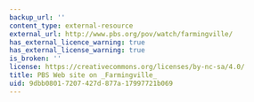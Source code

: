 ```yaml
---
backup_url: ''
content_type: external-resource
external_url: http://www.pbs.org/pov/watch/farmingville/
has_external_licence_warning: true
has_external_license_warning: true
is_broken: ''
license: https://creativecommons.org/licenses/by-nc-sa/4.0/
title: PBS Web site on _Farmingville_
uid: 9dbb0801-7207-427d-877a-17997721b069
---
```


